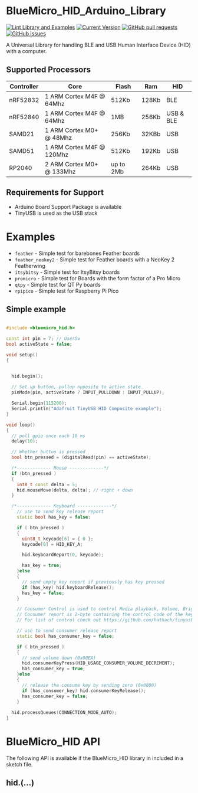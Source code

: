 # BlueMicro_HID_Arduino_Library


[![Lint Library and Examples](https://github.com/jpconstantineau/BlueMicro_HID_Arduino_Library/actions/workflows/lint.yaml/badge.svg)](https://github.com/jpconstantineau/BlueMicro_HID_Arduino_Library/actions/workflows/lint.yaml) [![Current Version](https://img.shields.io/github/v/tag/jpconstantineau/BlueMicro_HID_Arduino_Library)](https://github.com/jpconstantineau/BlueMicro_HID_Arduino_Library/tags)  [![GitHub pull requests](https://img.shields.io/github/issues-pr/jpconstantineau/BlueMicro_HID_Arduino_Library.svg)](https://github.com/jpconstantineau/BlueMicro_HID_Arduino_Library) [![GitHub issues](https://img.shields.io/github/issues/jpconstantineau/BlueMicro_HID_Arduino_Library.svg)](https://github.com/jpconstantineau/BlueMicro_HID_Arduino_Library/issues)

A Universal Library for handling BLE and USB Human Interface Device (HID) with a computer.

## Supported Processors

| Controller | Core                      | Flash     | Ram   | HID         |
| ---------  | ------------------------  | --------- | ----- | ----------- |
| nRF52832   | 1 ARM Cortex M4F @ 64Mhz  | 512Kb     | 128Kb | BLE         |
| nRF52840   | 1 ARM Cortex M4F @ 64Mhz  | 1MB       | 256Kb | USB & BLE   |
| SAMD21     | 1 ARM Cortex M0+ @ 48Mhz  | 256Kb     | 32KBb | USB         |
| SAMD51     | 1 ARM Cortex M4F @ 120Mhz | 512Kb     | 192Kb | USB         |
| RP2040     | 2 ARM Cortex M0+ @ 133Mhz | up to 2Mb | 264Kb | USB         |


## Requirements for Support

- Arduino Board Support Package is available
- TinyUSB is used as the USB stack

# Examples

* `feather` - Simple test for barebones Feather boards
* `feather_neokey2` - Simple test for Feather boards with a NeoKey 2 Featherwing
* `itsybitsy` -  Simple test for ItsyBitsy boards
* `promicro` - Simple test for Boards with the form factor of a Pro Micro
* `qtpy` - Simple test for QT Py boards
* `rpipico` - Simple test for Raspberry Pi Pico

## Simple example

``` C++

#include <bluemicro_hid.h>

const int pin = 7; // UserSw
bool activeState = false;

void setup()
{


  hid.begin(); 
  
  // Set up button, pullup opposite to active state
  pinMode(pin, activeState ? INPUT_PULLDOWN : INPUT_PULLUP);

  Serial.begin(115200);
  Serial.println("Adafruit TinyUSB HID Composite example");
}

void loop()
{
  // poll gpio once each 10 ms
  delay(10);

  // Whether button is pressed
  bool btn_pressed = (digitalRead(pin) == activeState);

  /*------------- Mouse -------------*/
  if (btn_pressed )
  {
    int8_t const delta = 5;
    hid.mouseMove(delta, delta); // right + down
  }

  /*------------- Keyboard -------------*/
    // use to send key release report
    static bool has_key = false;

    if ( btn_pressed )
    {
      uint8_t keycode[6] = { 0 };
      keycode[0] = HID_KEY_A;

      hid.keyboardReport(0, keycode);

      has_key = true;
    }else
    {
      // send empty key report if previously has key pressed
      if (has_key) hid.keyboardRelease();
      has_key = false;
    }

    // Consumer Control is used to control Media playback, Volume, Brightness etc ...
    // Consumer report is 2-byte containing the control code of the key
    // For list of control check out https://github.com/hathach/tinyusb/blob/master/src/class/hid/hid.h

    // use to send consumer release report
    static bool has_consumer_key = false;

    if ( btn_pressed )
    {
      // send volume down (0x00EA)
      hid.consumerKeyPress(HID_USAGE_CONSUMER_VOLUME_DECREMENT);
      has_consumer_key = true;
    }else
    {
      // release the consume key by sending zero (0x0000)
      if (has_consumer_key) hid.consumerKeyRelease();
      has_consumer_key = false;
    }
    
  hid.processQueues(CONNECTION_MODE_AUTO);
}
```

# BlueMicro_HID API

The following API is available if the BlueMicro_HID library in included in a sketch file.

## hid.(...)

